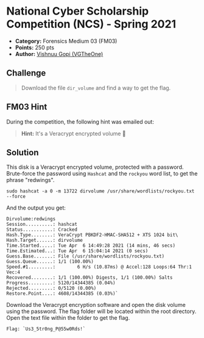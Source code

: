 # National Cyber Scholarship Competition (NCS) - Spring 2021

* **Category:** Forensics Medium 03 (FM03)
* **Points:** 250 pts
* **Author:** [Vishnuu Gopi (VGTheOne)](https://github.com/vgopi1)

## Challenge
> Download the file `dir_volume` and find a way to get the flag.

## FM03 Hint
During the competition, the following hint was emailed out:
> **Hint:** It's a Veracrypt encrypted volume 🤔

## Solution
This disk is a Veracrypt encrypted volume, protected with a password. 
Brute-force the password using `Hashcat` and the `rockyou` word list, to get the phrase "redwings". 

`sudo hashcat -a 0 -m 13722 dirvolume /usr/share/wordlists/rockyou.txt --force`

And the output you get:
```
Dirvolume:redwings
Session..........: hashcat
Status...........: Cracked
Hash.Type........: VeraCrypt PBKDF2-HMAC-SHA512 + XTS 1024 bit\
Hash.Target......: dirvolume
Time.Started.....: Tue Apr  6 14:49:28 2021 (14 mins, 46 secs)
Time.Estimated...: Tue Apr  6 15:04:14 2021 (0 secs)
Guess.Base.......: File (/usr/share/wordlists/rockyou.txt)
Guess.Queue......: 1/1 (100.00%)
Speed.#1.........:        6 H/s (10.87ms) @ Accel:128 Loops:64 Thr:1 Vec:4
Recovered........: 1/1 (100.00%) Digests, 1/1 (100.00%) Salts
Progress.........: 5120/14344385 (0.04%)
Rejected.........: 0/5120 (0.00%)
Restore.Point....: 4608/14344385 (0.03%)`
```
Download the Veracrypt encryption software and open the disk volume using the password. 
The flag folder will be located within the root directory. Open the text file within the folder to get the flag.

```
Flag: `Us3_5tr0ng_P@55w0Rds!`
```